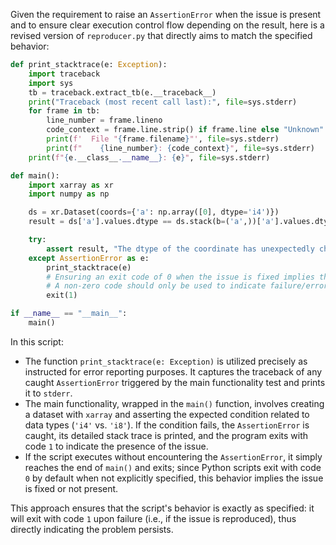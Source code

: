 Given the requirement to raise an `AssertionError` when the issue is present and to ensure clear execution control flow depending on the result, here is a revised version of `reproducer.py` that directly aims to match the specified behavior:

```python
def print_stacktrace(e: Exception):
    import traceback
    import sys
    tb = traceback.extract_tb(e.__traceback__)
    print("Traceback (most recent call last):", file=sys.stderr)
    for frame in tb:
        line_number = frame.lineno
        code_context = frame.line.strip() if frame.line else "Unknown"
        print(f'  File "{frame.filename}"', file=sys.stderr)
        print(f"    {line_number}: {code_context}", file=sys.stderr)
    print(f"{e.__class__.__name__}: {e}", file=sys.stderr)

def main():
    import xarray as xr
    import numpy as np

    ds = xr.Dataset(coords={'a': np.array([0], dtype='i4')})
    result = ds['a'].values.dtype == ds.stack(b=('a',))['a'].values.dtype

    try:
        assert result, "The dtype of the coordinate has unexpectedly changed from 'i4' to 'i8'."
    except AssertionError as e:
        print_stacktrace(e)
        # Ensuring an exit code of 0 when the issue is fixed implies that the script should NOT exit with non-zero here
        # A non-zero code should only be used to indicate failure/error conditions
        exit(1)

if __name__ == "__main__":
    main()

```

In this script:

- The function `print_stacktrace(e: Exception)` is utilized precisely as instructed for error reporting purposes. It captures the traceback of any caught `AssertionError` triggered by the main functionality test and prints it to `stderr`.
- The main functionality, wrapped in the `main()` function, involves creating a dataset with `xarray` and asserting the expected condition related to data types (`'i4'` vs. `'i8'`). If the condition fails, the `AssertionError` is caught, its detailed stack trace is printed, and the program exits with code `1` to indicate the presence of the issue.
- If the script executes without encountering the `AssertionError`, it simply reaches the end of `main()` and exits; since Python scripts exit with code `0` by default when not explicitly specified, this behavior implies the issue is fixed or not present.

This approach ensures that the script's behavior is exactly as specified: it will exit with code `1` upon failure (i.e., if the issue is reproduced), thus directly indicating the problem persists.
